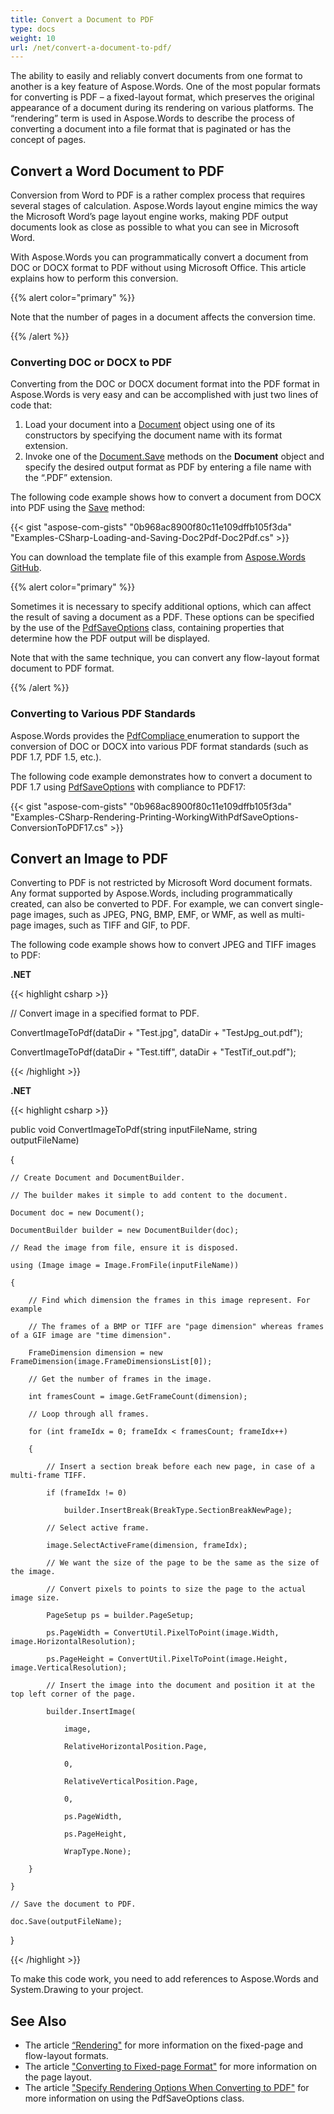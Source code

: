 ```yaml
---
title: Convert a Document to PDF
type: docs
weight: 10
url: /net/convert-a-document-to-pdf/
---
```


The ability to easily and reliably convert documents from one format to another is a key feature of Aspose.Words. One of the most popular formats for converting is PDF – a fixed-layout format, which preserves the original appearance of a document during its rendering on various platforms. The “rendering” term is used in Aspose.Words to describe the process of converting a document into a file format that is paginated or has the concept of pages.
## **Convert a Word Document to PDF**
Conversion from Word to PDF is a rather complex process that requires several stages of calculation. Aspose.Words layout engine mimics the way the Microsoft Word’s page layout engine works, making PDF output documents look as close as possible to what you can see in Microsoft Word.

With Aspose.Words you can programmatically convert a document from DOC or DOCX format to PDF without using Microsoft Office. This article explains how to perform this conversion.

{{% alert color="primary" %}} 

Note that the number of pages in a document affects the conversion time.

{{% /alert %}} 
### **Converting DOC or DOCX to PDF**
Converting from the DOC or DOCX document format into the PDF format in Aspose.Words is very easy and can be accomplished with just two lines of code that:

1. Load your document into a [Document](https://apireference.aspose.com/net/words/aspose.words/document) object using one of its constructors by specifying the document name with its format extension.
1. Invoke one of the [Document.Save](https://apireference.aspose.com/net/words/aspose.words/document/methods/save/index) methods on the **Document** object and specify the desired output format as PDF by entering a file name with the “.PDF” extension.

The following code example shows how to convert a document from DOCX into PDF using the [Save](https://apireference.aspose.com/words/net/aspose.words.document/save/methods/2) method:

{{< gist "aspose-com-gists" "0b968ac8900f80c11e109dffb105f3da" "Examples-CSharp-Loading-and-Saving-Doc2Pdf-Doc2Pdf.cs" >}}

You can download the template file of this example from [Aspose.Words GitHub](https://github.com/aspose-words/Aspose.Words-for-.NET/blob/master/Examples/Data/Quick-Start/Template.doc).

{{% alert color="primary" %}} 

Sometimes it is necessary to specify additional options, which can affect the result of saving a document as a PDF. These options can be specified by the use of the [PdfSaveOptions](https://apireference.aspose.com/net/words/aspose.words.saving/pdfsaveoptions) class, containing properties that determine how the PDF output will be displayed.

Note that with the same technique, you can convert any flow-layout format document to PDF format.

{{% /alert %}} 
### **Converting to Various PDF Standards**
Aspose.Words provides the [PdfCompliace ](https://apireference.aspose.com/net/words/aspose.words.saving/pdfcompliance)enumeration to support the conversion of DOC or DOCX into various PDF format standards (such as PDF 1.7, PDF 1.5, etc.).

The following code example demonstrates how to convert a document to PDF 1.7 using [PdfSaveOptions](https://apireference.aspose.com/net/words/aspose.words.saving/pdfsaveoptions) with compliance to PDF17:

{{< gist "aspose-com-gists" "0b968ac8900f80c11e109dffb105f3da" "Examples-CSharp-Rendering-Printing-WorkingWithPdfSaveOptions-ConversionToPDF17.cs" >}}
## **Convert an Image to PDF**
Converting to PDF is not restricted by Microsoft Word document formats. Any format supported by Aspose.Words, including programmatically created, can also be converted to PDF. For example, we can convert single-page images, such as JPEG, PNG, BMP, EMF, or WMF, as well as multi-page images, such as TIFF and GIF, to PDF.

The following code example shows how to convert JPEG and TIFF images to PDF:

**.NET**

{{< highlight csharp >}}

 // Convert image in a specified format to PDF.

ConvertImageToPdf(dataDir + "Test.jpg", dataDir + "TestJpg_out.pdf");

ConvertImageToPdf(dataDir + "Test.tiff", dataDir + "TestTif_out.pdf");

{{< /highlight >}}

**.NET**

{{< highlight csharp >}}

 public void ConvertImageToPdf(string inputFileName, string outputFileName)

{

	// Create Document and DocumentBuilder. 

	// The builder makes it simple to add content to the document.

	Document doc = new Document();

	DocumentBuilder builder = new DocumentBuilder(doc);

	// Read the image from file, ensure it is disposed.

	using (Image image = Image.FromFile(inputFileName))

	{

    	// Find which dimension the frames in this image represent. For example 

	    // The frames of a BMP or TIFF are "page dimension" whereas frames of a GIF image are "time dimension". 

	    FrameDimension dimension = new FrameDimension(image.FrameDimensionsList[0]);

	    // Get the number of frames in the image.

	    int framesCount = image.GetFrameCount(dimension);

	    // Loop through all frames.

    	for (int frameIdx = 0; frameIdx < framesCount; frameIdx++)

    	{

        	// Insert a section break before each new page, in case of a multi-frame TIFF.

	        if (frameIdx != 0)

            	builder.InsertBreak(BreakType.SectionBreakNewPage);

        	// Select active frame.

        	image.SelectActiveFrame(dimension, frameIdx);

	        // We want the size of the page to be the same as the size of the image.

    	    // Convert pixels to points to size the page to the actual image size.

        	PageSetup ps = builder.PageSetup;

        	ps.PageWidth = ConvertUtil.PixelToPoint(image.Width, image.HorizontalResolution);

	        ps.PageHeight = ConvertUtil.PixelToPoint(image.Height, image.VerticalResolution);

	        // Insert the image into the document and position it at the top left corner of the page.

    	    builder.InsertImage(

        	    image,

	            RelativeHorizontalPosition.Page,

	            0,

    	        RelativeVerticalPosition.Page,

        	    0,

            	ps.PageWidth,

     	       	ps.PageHeight,

     	       	WrapType.None);

    	}

	}

	// Save the document to PDF.

	doc.Save(outputFileName);

}

{{< /highlight >}}

To make this code work, you need to add references to Aspose.Words and System.Drawing to your project.
## **See Also**
- The article [“Rendering"](/words/net/rendering/) for more information on the fixed-page and flow-layout formats.
- The article ["Converting to Fixed-page Format"](/words/net/converting-to-fixed-page-format/#convertingtofixed-pageformat-whatisapagelayout) for more information on the page layout.
- The article ["Specify Rendering Options When Converting to PDF"](/words/net/specify-rendering-options-when-converting-to-pdf/) for more information on using the PdfSaveOptions class.
